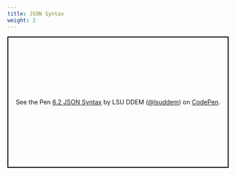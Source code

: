 ```yaml
---
title: JSON Syntax
weight: 2
---
```


<p class="codepen" data-height="600" data-theme-id="33744" data-default-tab="js" data-user="lsuddem" data-slug-hash="38ac914d320c6d16489fb0d4cf1503e7" data-editable="true" style="height: 300px; box-sizing: border-box; display: flex; align-items: center; justify-content: center; border: 2px solid black; margin: 1em 0; padding: 1em;" data-pen-title="6.2 JSON Syntax">
  <span>See the Pen <a href="https://codepen.io/lsuddem/pen/38ac914d320c6d16489fb0d4cf1503e7/">
  6.2 JSON Syntax</a> by LSU DDEM (<a href="https://codepen.io/lsuddem">@lsuddem</a>)
  on <a href="https://codepen.io">CodePen</a>.</span>
</p>
<script async src="https://static.codepen.io/assets/embed/ei.js"></script>